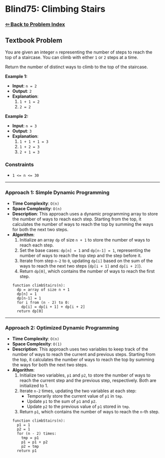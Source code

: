 # Blind75: Climbing Stairs

### [⇦ Back to Problem Index](../../index.md)

## Textbook Problem

You are given an integer `n` representing the number of steps to reach the top of a staircase. You can climb with either `1` or `2` steps at a time.

Return the number of distinct ways to climb to the top of the staircase.

**Example 1:**

- **Input**: `n = 2`
- **Output**: `2`
- **Explanation**:
  1. `1 + 1 = 2`
  2. `2 = 2`

**Example 2:**

- **Input**: `n = 3`
- **Output**: `3`
- **Explanation**:
  1. `1 + 1 + 1 = 3`
  2. `1 + 2 = 3`
  3. `2 + 1 = 3`

### Constraints

- `1 <= n <= 30`

---

### Approach 1: Simple Dynamic Programming

- **Time Complexity**: `O(n)`
- **Space Complexity**: `O(n)`
- **Description**: This approach uses a dynamic programming array to store the number of ways to reach each step. Starting from the top, it calculates the number of ways to reach the top by summing the ways for both the next two steps.
- **Algorithm**:
  1. Initialize an array `dp` of size `n + 1` to store the number of ways to reach each step.
  2. Set the base cases: `dp[n] = 1` and `dp[n-1] = 1`, representing the number of ways to reach the top step and the step before it.
  3. Iterate from step `n-2` to `0`, updating `dp[i]` based on the sum of the ways to reach the next two steps (`dp[i + 1]` and `dp[i + 2]`).
  4. Return `dp[0]`, which contains the number of ways to reach the first step.
  ```pseudo
  function climbStairs(n):
    dp = array of size n + 1
    dp[n] = 1
    dp[n-1] = 1
    for i from (n - 2) to 0:
      dp[i] = dp[i + 1] + dp[i + 2]
    return dp[0]
  ```

---

### Approach 2: Optimized Dynamic Programming

- **Time Complexity**: `O(n)`
- **Space Complexity**: `O(1)`
- **Description**: This approach uses two variables to keep track of the number of ways to reach the current and previous steps. Starting from the top, it calculates the number of ways to reach the top by summing the ways for both the next two steps.
- **Algorithm**:
  1. Initialize two variables, `p1` and `p2`, to store the number of ways to reach the current step and the previous step, respectively. Both are initialized to 1.
  2. Iterate `n-2` times, updating the two variables at each step:
     - Temporarily store the current value of `p1` in `tmp`.
     - Update `p1` to the sum of `p1` and `p2`.
     - Update `p2` to the previous value of `p1` stored in `tmp`.
  3. Return `p1`, which contains the number of ways to reach the `n`-th step.
  ```pseudo
  function climbStairs(n):
    p1 = 1
    p2 = 1
    for (n - 2) times:
      tmp = p1
      p1 = p1 + p2
      p2 = tmp
    return p1
  ```
